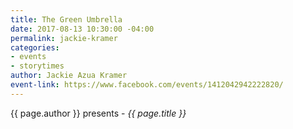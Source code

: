 ```yaml
---
title: The Green Umbrella
date: 2017-08-13 10:30:00 -04:00
permalink: jackie-kramer
categories:
- events
- storytimes
author: Jackie Azua Kramer
event-link: https://www.facebook.com/events/1412042942222820/
---
```


{{ page.author }} presents - *{{ page.title }}*
